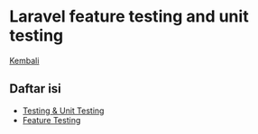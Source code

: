 # Laravel feature testing and unit testing

[Kembali](../readme.md)

## Daftar isi

- [Testing & Unit Testing](topic-1-unit.md)
- [Feature Testing](topic-2-feature.md)
